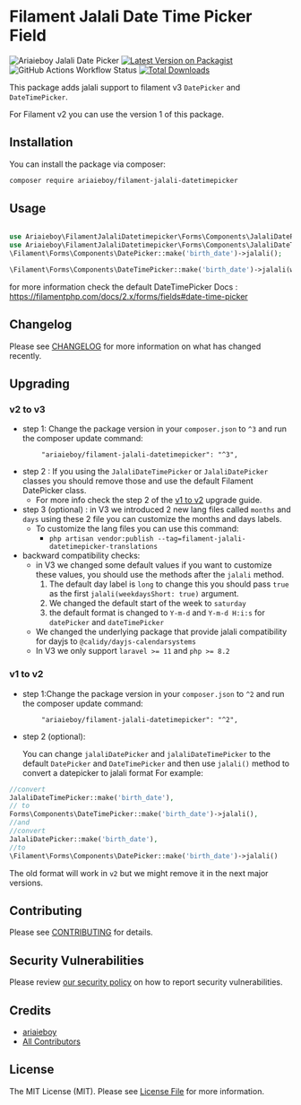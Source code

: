 # Filament Jalali Date Time Picker Field

![Ariaieboy Jalali Date Picker](https://preview.dragon-code.pro/Ariaieboy/Jalali-Date-Picker.svg?brand=laravel)
[![Latest Version on Packagist](https://img.shields.io/packagist/v/ariaieboy/filament-jalali-datetimepicker.svg?style=flat-square)](https://packagist.org/packages/ariaieboy/filament-jalali-datetimepicker)
![GitHub Actions Workflow Status](https://img.shields.io/github/actions/workflow/status/ariaieboy/filament-jalali-datetimepicker/php-cs-fixer.yml?label=styling)
[![Total Downloads](https://img.shields.io/packagist/dt/ariaieboy/filament-jalali-datetimepicker.svg?style=flat-square)](https://packagist.org/packages/ariaieboy/filament-jalali-datetimepicker)

This package adds jalali support to filament v3 `DatePicker` and `DateTimePicker`.

For Filament v2 you can use the version 1 of this package.

## Installation

You can install the package via composer:

```bash
composer require ariaieboy/filament-jalali-datetimepicker
```

## Usage

```php

use Ariaieboy\FilamentJalaliDatetimepicker\Forms\Components\JalaliDatePicker;
use Ariaieboy\FilamentJalaliDatetimepicker\Forms\Components\JalaliDateTimePicker;
\Filament\Forms\Components\DatePicker::make('birth_date')->jalali();

\Filament\Forms\Components\DateTimePicker::make('birth_date')->jalali(weekdaysShort: true);
```

for more information check the default DateTimePicker
Docs : https://filamentphp.com/docs/2.x/forms/fields#date-time-picker

## Changelog

Please see [CHANGELOG](CHANGELOG.md) for more information on what has changed recently.

## Upgrading

### v2 to v3

- step 1: Change the package version in your `composer.json` to `^3` and run the composer update command:

```
        "ariaieboy/filament-jalali-datetimepicker": "^3",
```

- step 2 : If you using the `JalaliDateTimePicker` or `JalaliDatePicker` classes you should remove those and use the default Filament DatePicker class. 
  - For more info check the step 2 of the [v1 to v2](https://github.com/ariaieboy/filament-jalali-datetimepicker?tab=readme-ov-file#v1-to-v2) upgrade guide.
- step 3 (optional) : in V3 we introduced 2 new lang files called `months` and `days` using these 2 file you can customize the months and days labels.
  - To customize the lang files you can use this command:
    - `php artisan vendor:publish --tag=filament-jalali-datetimepicker-translations`
- backward compatibility checks:
  - in V3 we changed some default values if you want to customize these values, you should use the methods after the `jalali` method.
    1. The default day label is `long` to change this you should pass `true` as the first `jalali(weekdaysShort: true)` argument.
    2. We changed the default start of the week to `saturday`
    3. the default format is changed to `Y-m-d` and `Y-m-d H:i:s` for `datePicker` and `dateTimePicker`
  - We changed the underlying package that provide jalali compatibility for dayjs to `@calidy/dayjs-calendarsystems`
  - In V3 we only support `laravel >= 11` and `php >= 8.2`

### v1 to v2

- step 1:Change the package version in your `composer.json` to `^2` and run the composer update command:

```
        "ariaieboy/filament-jalali-datetimepicker": "^2",
```

- step 2 (optional):

  You can change `jalaliDatePicker` and `jalaliDateTimePicker` to the default `DatePicker` and `DateTimePicker` and then
  use `jalali()` method to convert a datepicker to jalali format
  For example:

```php
//convert
JalaliDateTimePicker::make('birth_date'),
// to 
Forms\Components\DateTimePicker::make('birth_date')->jalali(),
//and
//convert
JalaliDatePicker::make('birth_date'),
//to
\Filament\Forms\Components\DatePicker::make('birth_date')->jalali()
```

The old format will work in `v2` but we might remove it in the next major versions.

## Contributing

Please see [CONTRIBUTING](https://github.com/spatie/.github/blob/main/CONTRIBUTING.md) for details.

## Security Vulnerabilities

Please review [our security policy](../../security/policy) on how to report security vulnerabilities.

## Credits

- [ariaieboy](https://github.com/ariaieboy)
- [All Contributors](../../contributors)

## License

The MIT License (MIT). Please see [License File](LICENSE.md) for more information.
